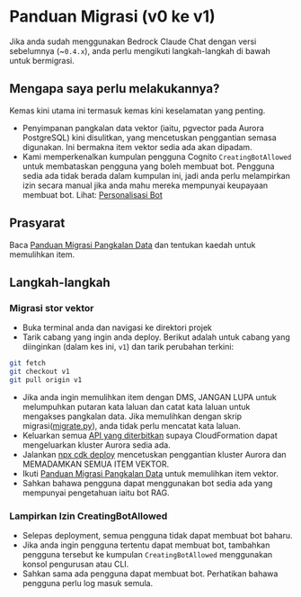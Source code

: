 # Panduan Migrasi (v0 ke v1)

Jika anda sudah menggunakan Bedrock Claude Chat dengan versi sebelumnya (~`0.4.x`), anda perlu mengikuti langkah-langkah di bawah untuk bermigrasi.

## Mengapa saya perlu melakukannya?

Kemas kini utama ini termasuk kemas kini keselamatan yang penting.

- Penyimpanan pangkalan data vektor (iaitu, pgvector pada Aurora PostgreSQL) kini disulitkan, yang mencetuskan penggantian semasa digunakan. Ini bermakna item vektor sedia ada akan dipadam.
- Kami memperkenalkan kumpulan pengguna Cognito `CreatingBotAllowed` untuk membataskan pengguna yang boleh membuat bot. Pengguna sedia ada tidak berada dalam kumpulan ini, jadi anda perlu melampirkan izin secara manual jika anda mahu mereka mempunyai keupayaan membuat bot. Lihat: [Personalisasi Bot](../../README.md#bot-personalization)

## Prasyarat

Baca [Panduan Migrasi Pangkalan Data](./DATABASE_MIGRATION_ms-MY.md) dan tentukan kaedah untuk memulihkan item.

## Langkah-langkah

### Migrasi stor vektor

- Buka terminal anda dan navigasi ke direktori projek
- Tarik cabang yang ingin anda deploy. Berikut adalah untuk cabang yang diinginkan (dalam kes ini, `v1`) dan tarik perubahan terkini:

```sh
git fetch
git checkout v1
git pull origin v1
```

- Jika anda ingin memulihkan item dengan DMS, JANGAN LUPA untuk melumpuhkan putaran kata laluan dan catat kata laluan untuk mengakses pangkalan data. Jika memulihkan dengan skrip migrasi([migrate.py](./migrate.py)), anda tidak perlu mencatat kata laluan.
- Keluarkan semua [API yang diterbitkan](../PUBLISH_API_ms-MY.md) supaya CloudFormation dapat mengeluarkan kluster Aurora sedia ada.
- Jalankan [npx cdk deploy](../README.md#deploy-using-cdk) mencetuskan penggantian kluster Aurora dan MEMADAMKAN SEMUA ITEM VEKTOR.
- Ikuti [Panduan Migrasi Pangkalan Data](./DATABASE_MIGRATION_ms-MY.md) untuk memulihkan item vektor.
- Sahkan bahawa pengguna dapat menggunakan bot sedia ada yang mempunyai pengetahuan iaitu bot RAG.

### Lampirkan Izin CreatingBotAllowed

- Selepas deployment, semua pengguna tidak dapat membuat bot baharu.
- Jika anda ingin pengguna tertentu dapat membuat bot, tambahkan pengguna tersebut ke kumpulan `CreatingBotAllowed` menggunakan konsol pengurusan atau CLI.
- Sahkan sama ada pengguna dapat membuat bot. Perhatikan bahawa pengguna perlu log masuk semula.